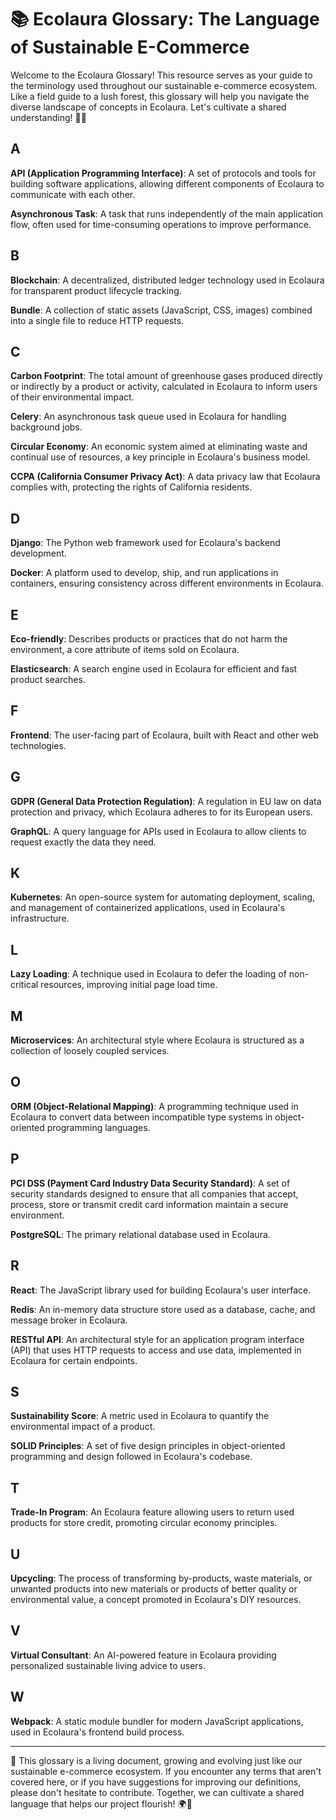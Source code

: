 # 📚 Ecolaura Glossary: The Language of Sustainable E-Commerce

Welcome to the Ecolaura Glossary! This resource serves as your guide to the terminology used throughout our sustainable e-commerce ecosystem. Like a field guide to a lush forest, this glossary will help you navigate the diverse landscape of concepts in Ecolaura. Let's cultivate a shared understanding! 🌿📖

## A

**API (Application Programming Interface)**: A set of protocols and tools for building software applications, allowing different components of Ecolaura to communicate with each other.

**Asynchronous Task**: A task that runs independently of the main application flow, often used for time-consuming operations to improve performance.

## B

**Blockchain**: A decentralized, distributed ledger technology used in Ecolaura for transparent product lifecycle tracking.

**Bundle**: A collection of static assets (JavaScript, CSS, images) combined into a single file to reduce HTTP requests.

## C

**Carbon Footprint**: The total amount of greenhouse gases produced directly or indirectly by a product or activity, calculated in Ecolaura to inform users of their environmental impact.

**Celery**: An asynchronous task queue used in Ecolaura for handling background jobs.

**Circular Economy**: An economic system aimed at eliminating waste and continual use of resources, a key principle in Ecolaura's business model.

**CCPA (California Consumer Privacy Act)**: A data privacy law that Ecolaura complies with, protecting the rights of California residents.

## D

**Django**: The Python web framework used for Ecolaura's backend development.

**Docker**: A platform used to develop, ship, and run applications in containers, ensuring consistency across different environments in Ecolaura.

## E

**Eco-friendly**: Describes products or practices that do not harm the environment, a core attribute of items sold on Ecolaura.

**Elasticsearch**: A search engine used in Ecolaura for efficient and fast product searches.

## F

**Frontend**: The user-facing part of Ecolaura, built with React and other web technologies.

## G

**GDPR (General Data Protection Regulation)**: A regulation in EU law on data protection and privacy, which Ecolaura adheres to for its European users.

**GraphQL**: A query language for APIs used in Ecolaura to allow clients to request exactly the data they need.

## K

**Kubernetes**: An open-source system for automating deployment, scaling, and management of containerized applications, used in Ecolaura's infrastructure.

## L

**Lazy Loading**: A technique used in Ecolaura to defer the loading of non-critical resources, improving initial page load time.

## M

**Microservices**: An architectural style where Ecolaura is structured as a collection of loosely coupled services.

## O

**ORM (Object-Relational Mapping)**: A programming technique used in Ecolaura to convert data between incompatible type systems in object-oriented programming languages.

## P

**PCI DSS (Payment Card Industry Data Security Standard)**: A set of security standards designed to ensure that all companies that accept, process, store or transmit credit card information maintain a secure environment.

**PostgreSQL**: The primary relational database used in Ecolaura.

## R

**React**: The JavaScript library used for building Ecolaura's user interface.

**Redis**: An in-memory data structure store used as a database, cache, and message broker in Ecolaura.

**RESTful API**: An architectural style for an application program interface (API) that uses HTTP requests to access and use data, implemented in Ecolaura for certain endpoints.

## S

**Sustainability Score**: A metric used in Ecolaura to quantify the environmental impact of a product.

**SOLID Principles**: A set of five design principles in object-oriented programming and design followed in Ecolaura's codebase.

## T

**Trade-In Program**: An Ecolaura feature allowing users to return used products for store credit, promoting circular economy principles.

## U

**Upcycling**: The process of transforming by-products, waste materials, or unwanted products into new materials or products of better quality or environmental value, a concept promoted in Ecolaura's DIY resources.

## V

**Virtual Consultant**: An AI-powered feature in Ecolaura providing personalized sustainable living advice to users.

## W

**Webpack**: A static module bundler for modern JavaScript applications, used in Ecolaura's frontend build process.

---

🌱 This glossary is a living document, growing and evolving just like our sustainable e-commerce ecosystem. If you encounter any terms that aren't covered here, or if you have suggestions for improving our definitions, please don't hesitate to contribute. Together, we can cultivate a shared language that helps our project flourish! 🌍💚